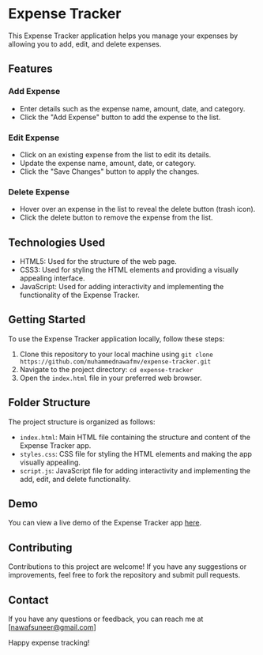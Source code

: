 
# Expense Tracker 

This Expense Tracker application helps you manage your expenses by allowing you to add, edit, and delete expenses.

## Features

### Add Expense
- Enter details such as the expense name, amount, date, and category.
- Click the "Add Expense" button to add the expense to the list.

### Edit Expense
- Click on an existing expense from the list to edit its details.
- Update the expense name, amount, date, or category.
- Click the "Save Changes" button to apply the changes.

### Delete Expense
- Hover over an expense in the list to reveal the delete button (trash icon).
- Click the delete button to remove the expense from the list.

## Technologies Used

- HTML5: Used for the structure of the web page.
- CSS3: Used for styling the HTML elements and providing a visually appealing interface.
- JavaScript: Used for adding interactivity and implementing the functionality of the Expense Tracker.

## Getting Started

To use the Expense Tracker application locally, follow these steps:

1. Clone this repository to your local machine using `git clone https://github.com/muhammednawafmv/expense-tracker.git`
2. Navigate to the project directory: `cd expense-tracker`
3. Open the `index.html` file in your preferred web browser.

## Folder Structure

The project structure is organized as follows:

- `index.html`: Main HTML file containing the structure and content of the Expense Tracker app.
- `styles.css`: CSS file for styling the HTML elements and making the app visually appealing.
- `script.js`: JavaScript file for adding interactivity and implementing the add, edit, and delete functionality.

## Demo

You can view a live demo of the Expense Tracker app [here](https://muhammednawaf.github.io/expense-tracker/).

## Contributing

Contributions to this project are welcome! If you have any suggestions or improvements, feel free to fork the repository and submit pull requests.

## Contact

If you have any questions or feedback, you can reach me at [nawafsuneer@gmail.com]

Happy expense tracking!
